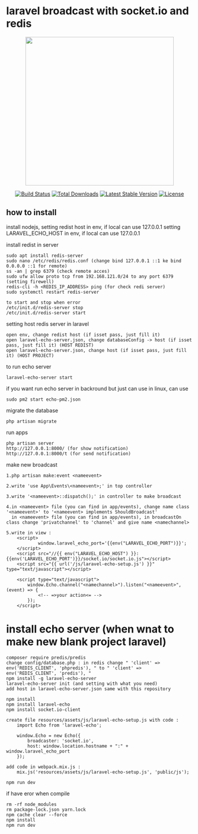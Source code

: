 # laravel broadcast with socket.io and redis #

<p align="center"><a href="https://laravel.com" target="_blank"><img src="https://raw.githubusercontent.com/laravel/art/master/logo-lockup/5%20SVG/2%20CMYK/1%20Full%20Color/laravel-logolockup-cmyk-red.svg" width="400"></a></p>

<p align="center">
<a href="https://travis-ci.org/laravel/framework"><img src="https://travis-ci.org/laravel/framework.svg" alt="Build Status"></a>
<a href="https://packagist.org/packages/laravel/framework"><img src="https://img.shields.io/packagist/dt/laravel/framework" alt="Total Downloads"></a>
<a href="https://packagist.org/packages/laravel/framework"><img src="https://img.shields.io/packagist/v/laravel/framework" alt="Latest Stable Version"></a>
<a href="https://packagist.org/packages/laravel/framework"><img src="https://img.shields.io/packagist/l/laravel/framework" alt="License"></a>
</p>

## how to install
install nodejs, 
setting redist host in env, if local can use 127.0.0.1
setting LARAVEL_ECHO_HOST in env, if local can use 127.0.0.1

install redist in server
```
sudo apt install redis-server
sudo nano /etc/redis/redis.conf (change bind 127.0.0.1 ::1 ke bind 0.0.0.0 ::1 for remote)
ss -an | grep 6379 (check remote acces)
sudo ufw allow proto tcp from 192.168.121.0/24 to any port 6379 (setting firewell)
redis-cli -h <REDIS_IP_ADDRESS> ping (for check redi server)
sudo systemctl restart redis-server

to start and stop when error
/etc/init.d/redis-server stop
/etc/init.d/redis-server start
```

setting host redis server in laravel
```
open env, change redist host (if isset pass, just fill it)
open laravel-echo-server.json, change databaseConfig -> host (if isset pass, just fill it) (HOST REDIST)
open laravel-echo-server.json, change host (if isset pass, just fill it) (HOST PROJECT)
```


to run echo server
```
laravel-echo-server start
```

if you want run echo server in backround but just can use in linux, can use
```
sudo pm2 start echo-pm2.json
```

migrate the database

```
php artisan migrate
```

run apps
```
php artisan server
http://127.0.0.1:8000/ (for show notification)
http://127.0.0.1:8000/t (for send notification)
```


make new broadcast
```
1.php artisan make:event <nameevent>

2.write 'use App\Events\<nameevent>;' in top controller

3.write '<nameevent>::dispatch();' in controller to make broadcast

4.in <nameevent> file (you can find in app/events), change name class '<nameevent>' to '<nameevent> implements ShouldBroadcast'
  in <nameevent> file (you can find in app/events), in broadcastOn class change 'privatchannel' to 'channel' and give name <namechannel>

5.write in view :
    <script>
            window.laravel_echo_port='{{env("LARAVEL_ECHO_PORT")}}';
    </script>
    <script src="//{{ env("LARAVEL_ECHO_HOST") }}:{{env('LARAVEL_ECHO_PORT')}}/socket.io/socket.io.js"></script>
    <script src="{{ url('/js/laravel-echo-setup.js') }}" type="text/javascript"></script>

    <script type="text/javascript">
        window.Echo.channel("<namechannel>").listen("<nameevent>", (event) => {
            <!-- =>your action<= -->
        });
    </script>
```


# install echo server (when wnat to make new blank project laravel) #

```
composer require predis/predis
change config/database.php : in redis change " 'client' => env('REDIS_CLIENT', 'phpredis'), " to " 'client' => env('REDIS_CLIENT', 'predis'), "
npm install -g laravel-echo-server
laravel-echo-server init (and setting with what you need)
add host in laravel-echo-server.json same with this repository

npm install
npm install laravel-echo
npm install socket.io-client

create file resources/assets/js/laravel-echo-setup.js with code :
    import Echo from 'laravel-echo';
    
    window.Echo = new Echo({
        broadcaster: 'socket.io',
        host: window.location.hostname + ":" + window.laravel_echo_port
    });

add code in webpack.mix.js :
    mix.js('resources/assets/js/laravel-echo-setup.js', 'public/js');

npm run dev 
```

if have eror when compile
```
rm -rf node_modules
rm package-lock.json yarn.lock
npm cache clear --force
npm install
npm run dev
```